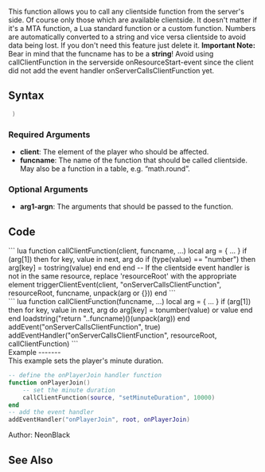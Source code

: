 <lowercasetitle/>

This function allows you to call any clientside function from the server's side. Of course only those which are available clientside. It doesn't matter if it's a MTA function, a Lua standard function or a custom function.
Numbers are automatically converted to a string and vice versa clientside to avoid data being lost. If you don't need this feature just delete it.
**Important Note:** Bear in mind that the funcname has to be a **string**! Avoid using callClientFunction in the serverside onResourceStart-event since the client did not add the event handler onServerCallsClientFunction yet.

Syntax
------

``` lua
 )
```

### Required Arguments

-   **client**: The element of the player who should be affected.
-   **funcname**: The name of the function that should be called clientside. May also be a function in a table, e.g. “math.round”.

### Optional Arguments

-   **arg1-argn**: The arguments that should be passed to the function.

Code
----

<section name="Serverside Script" class="server" show="true">
``` lua
function callClientFunction(client, funcname, ...)
    local arg = { ... }
    if (arg[1]) then
        for key, value in next, arg do
            if (type(value) == "number") then arg[key] = tostring(value) end
        end
    end
    -- If the clientside event handler is not in the same resource, replace 'resourceRoot' with the appropriate element
    triggerClientEvent(client, "onServerCallsClientFunction", resourceRoot, funcname, unpack(arg or {}))
end
```

</section>
<section name="Clientside Script" class="client" show="true">
``` lua
function callClientFunction(funcname, ...)
    local arg = { ... }
    if (arg[1]) then
        for key, value in next, arg do arg[key] = tonumber(value) or value end
    end
    loadstring("return "..funcname)()(unpack(arg))
end
addEvent("onServerCallsClientFunction", true)
addEventHandler("onServerCallsClientFunction", resourceRoot, callClientFunction)
```

</section>
Example
-------

<section name="Server" class="server" show="true">
This example sets the player's minute duration.

``` lua
-- define the onPlayerJoin handler function
function onPlayerJoin()
    -- set the minute duration
    callClientFunction(source, "setMinuteDuration", 10000)
end
-- add the event handler
addEventHandler("onPlayerJoin", root, onPlayerJoin)
```

</section>
Author: NeonBlack

See Also
--------
